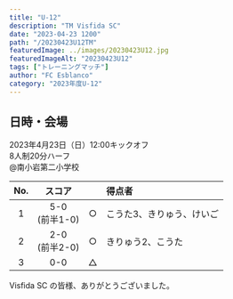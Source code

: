 ```yaml
---
title: "U-12"
description: "TM Visfida SC"
date: "2023-04-23 1200"
path: "/20230423U12TM"
featuredImage: ../images/20230423U12.jpg
featuredImageAlt: "20230423U12"
tags: ["トレーニングマッチ"]
author: "FC Esblanco"
category: "2023年度U-12"
---
```


## 日時・会場

2023年4月23日（日）12:00キックオフ  
8人制20分ハーフ  
@南小岩第二小学校  


| No.| スコア |   | 得点者  |
|:--:|:------:|:-:|:--------|
| 1  | 5-0</br>(前半1-0) | ○ |こうた3、きりゅう、けいご|
| 2  | 2-0</br>(前半2-0) | ○ |きりゅう2、こうた|
| 3  | 0-0 | △ ||


Visfida SC の皆様、ありがとうございました。